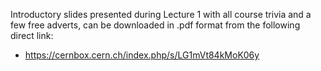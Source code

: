 Introductory slides presented during Lecture 1 with all course trivia and a few free adverts, can be downloaded in .pdf format from the following direct link: 
* https://cernbox.cern.ch/index.php/s/LG1mVt84kMoK06y

